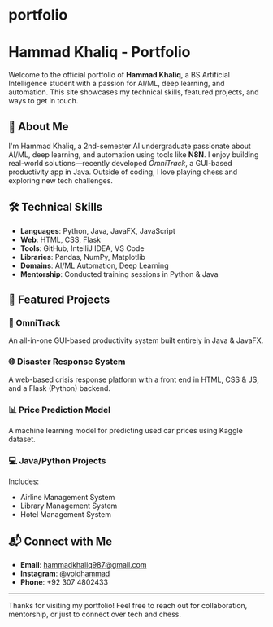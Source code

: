 # portfolio
# Hammad Khaliq - Portfolio

Welcome to the official portfolio of **Hammad Khaliq**, a BS Artificial Intelligence student with a passion for AI/ML, deep learning, and automation. This site showcases my technical skills, featured projects, and ways to get in touch.

## 🔹 About Me

I'm Hammad Khaliq, a 2nd-semester AI undergraduate passionate about AI/ML, deep learning, and automation using tools like **N8N**. I enjoy building real-world solutions—recently developed *OmniTrack*, a GUI-based productivity app in Java. Outside of coding, I love playing chess and exploring new tech challenges.

## 🛠️ Technical Skills

- **Languages**: Python, Java, JavaFX, JavaScript  
- **Web**: HTML, CSS, Flask  
- **Tools**: GitHub, IntelliJ IDEA, VS Code  
- **Libraries**: Pandas, NumPy, Matplotlib  
- **Domains**: AI/ML Automation, Deep Learning  
- **Mentorship**: Conducted training sessions in Python & Java  

## 🚀 Featured Projects

### 🎯 OmniTrack  
An all-in-one GUI-based productivity system built entirely in Java & JavaFX.

### 🌐 Disaster Response System  
A web-based crisis response platform with a front end in HTML, CSS & JS, and a Flask (Python) backend.

### 📊 Price Prediction Model  
A machine learning model for predicting used car prices using Kaggle dataset.

### 💻 Java/Python Projects  
Includes:
- Airline Management System  
- Library Management System  
- Hotel Management System  

## 📬 Connect with Me

- **Email**: hammadkhaliq987@gmail.com  
- **Instagram**: [@voidhammad](https://instagram.com/hl_hammad)  
- **Phone**: +92 307 4802433  

---

Thanks for visiting my portfolio! Feel free to reach out for collaboration, mentorship, or just to connect over tech and chess.
